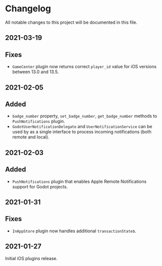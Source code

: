 # Changelog

All notable changes to this project will be documented in this file.

## 2021-03-19

## Fixes

- `GameCenter` plugin now returns correct `player_id` value for iOS versions  between 13.0 and 13.5.

## 2021-02-05

## Added

- `badge_number` property, `set_badge_number`, `get_badge_number` methods to `PushNotifications` plugin.
- `GodotUserNotificationDelegate` and `UserNotificationService` can be used by as a single interface to process incoming notifications (both remote and local).

## 2021-02-03

## Added

- `PushNotifications` plugin that enables Apple Remote Notifications support for Godot projects.

## 2021-01-31

## Fixes

- `InAppStore` plugin now handles additional `transactionState`s.

## 2021-01-27

Initial iOS plugins release.